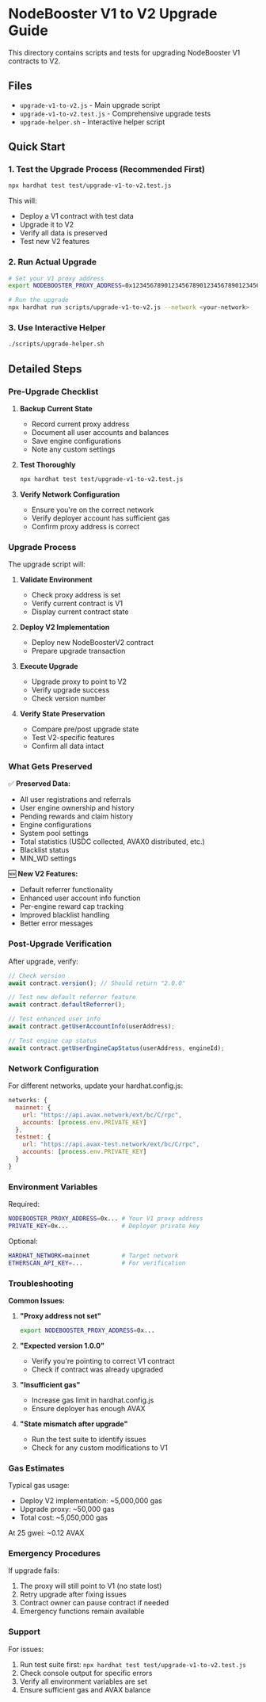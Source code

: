 # NodeBooster V1 to V2 Upgrade Guide

This directory contains scripts and tests for upgrading NodeBooster V1 contracts to V2.

## Files

- `upgrade-v1-to-v2.js` - Main upgrade script
- `upgrade-v1-to-v2.test.js` - Comprehensive upgrade tests
- `upgrade-helper.sh` - Interactive helper script

## Quick Start

### 1. Test the Upgrade Process (Recommended First)

```bash
npx hardhat test test/upgrade-v1-to-v2.test.js
```

This will:
- Deploy a V1 contract with test data
- Upgrade it to V2
- Verify all data is preserved
- Test new V2 features

### 2. Run Actual Upgrade

```bash
# Set your V1 proxy address
export NODEBOOSTER_PROXY_ADDRESS=0x1234567890123456789012345678901234567890

# Run the upgrade
npx hardhat run scripts/upgrade-v1-to-v2.js --network <your-network>
```

### 3. Use Interactive Helper

```bash
./scripts/upgrade-helper.sh
```

## Detailed Steps

### Pre-Upgrade Checklist

1. **Backup Current State**
   - Record current proxy address
   - Document all user accounts and balances
   - Save engine configurations
   - Note any custom settings

2. **Test Thoroughly**
   ```bash
   npx hardhat test test/upgrade-v1-to-v2.test.js
   ```

3. **Verify Network Configuration**
   - Ensure you're on the correct network
   - Verify deployer account has sufficient gas
   - Confirm proxy address is correct

### Upgrade Process

The upgrade script will:

1. **Validate Environment**
   - Check proxy address is set
   - Verify current contract is V1
   - Display current contract state

2. **Deploy V2 Implementation**
   - Deploy new NodeBoosterV2 contract
   - Prepare upgrade transaction

3. **Execute Upgrade**
   - Upgrade proxy to point to V2
   - Verify upgrade success
   - Check version number

4. **Verify State Preservation**
   - Compare pre/post upgrade state
   - Test V2-specific features
   - Confirm all data intact

### What Gets Preserved

✅ **Preserved Data:**
- All user registrations and referrals
- User engine ownership and history
- Pending rewards and claim history
- Engine configurations
- System pool settings
- Total statistics (USDC collected, AVAX0 distributed, etc.)
- Blacklist status
- MIN_WD settings

🆕 **New V2 Features:**
- Default referrer functionality
- Enhanced user account info function
- Per-engine reward cap tracking
- Improved blacklist handling
- Better error messages

### Post-Upgrade Verification

After upgrade, verify:

```javascript
// Check version
await contract.version(); // Should return "2.0.0"

// Test new default referrer feature
await contract.defaultReferrer();

// Test enhanced user info
await contract.getUserAccountInfo(userAddress);

// Test engine cap status
await contract.getUserEngineCapStatus(userAddress, engineId);
```

### Network Configuration

For different networks, update your hardhat.config.js:

```javascript
networks: {
  mainnet: {
    url: "https://api.avax.network/ext/bc/C/rpc",
    accounts: [process.env.PRIVATE_KEY]
  },
  testnet: {
    url: "https://api.avax-test.network/ext/bc/C/rpc", 
    accounts: [process.env.PRIVATE_KEY]
  }
}
```

### Environment Variables

Required:
```bash
NODEBOOSTER_PROXY_ADDRESS=0x... # Your V1 proxy address
PRIVATE_KEY=0x...               # Deployer private key
```

Optional:
```bash
HARDHAT_NETWORK=mainnet         # Target network
ETHERSCAN_API_KEY=...           # For verification
```

### Troubleshooting

**Common Issues:**

1. **"Proxy address not set"**
   ```bash
   export NODEBOOSTER_PROXY_ADDRESS=0x...
   ```

2. **"Expected version 1.0.0"**
   - Verify you're pointing to correct V1 contract
   - Check if contract was already upgraded

3. **"Insufficient gas"**
   - Increase gas limit in hardhat.config.js
   - Ensure deployer has enough AVAX

4. **"State mismatch after upgrade"**
   - Run the test suite to identify issues
   - Check for any custom modifications to V1

### Gas Estimates

Typical gas usage:
- Deploy V2 implementation: ~5,000,000 gas
- Upgrade proxy: ~50,000 gas
- Total cost: ~5,050,000 gas

At 25 gwei: ~0.12 AVAX

### Emergency Procedures

If upgrade fails:
1. The proxy will still point to V1 (no state lost)
2. Retry upgrade after fixing issues
3. Contract owner can pause contract if needed
4. Emergency functions remain available

### Support

For issues:
1. Run test suite first: `npx hardhat test test/upgrade-v1-to-v2.test.js`
2. Check console output for specific errors
3. Verify all environment variables are set
4. Ensure sufficient gas and AVAX balance